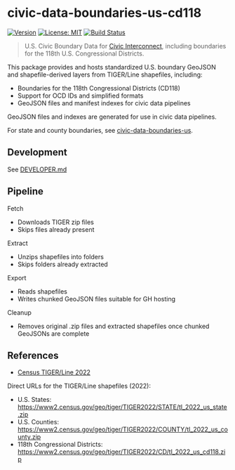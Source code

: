 # civic-data-boundaries-us-cd118

[![Version](https://img.shields.io/badge/version-v0.0.1-blue)](https://github.com/civic-interconnect/civic-data-boundaries-us-cd118/releases)
[![License: MIT](https://img.shields.io/badge/license-MIT-green.svg)](https://opensource.org/licenses/MIT)
[![Build Status](https://github.com/civic-interconnect/civic-data-boundaries-us-cd118/actions/workflows/tests.yml/badge.svg)](https://github.com/civic-interconnect/civic-data-boundaries-us-cd118/actions)

> U.S. Civic Boundary Data for [Civic Interconnect](https://github.com/civic-interconnect), including boundaries for the 118th U.S. Congressional Districts.

This package provides and hosts standardized U.S. boundary GeoJSON and shapefile-derived layers from TIGER/Line shapefiles, including:
- Boundaries for the 118th Congressional Districts (CD118)
- Support for OCD IDs and simplified formats
- GeoJSON files and manifest indexes for civic data pipelines

GeoJSON files and indexes are generated for use in civic data pipelines.

For state and county boundaries, see [civic-data-boundaries-us](https://github.com/civic-interconnect/civic-data-boundaries-us/).

## Development

See [DEVELOPER.md](./DEVELOPER.md)

## Pipeline

Fetch
- Downloads TIGER zip files
- Skips files already present

Extract
- Unzips shapefiles into folders
- Skips folders already extracted

Export
- Reads shapefiles
- Writes chunked GeoJSON files suitable for GH hosting

Cleanup
- Removes original .zip files and extracted shapefiles once chunked GeoJSONs are complete


## References

- [Census TIGER/Line 2022](https://www.census.gov/geographies/mapping-files/time-series/geo/tiger-line-file.2022.html)

Direct URLs for the TIGER/Line shapefiles (2022):

- U.S. States: <https://www2.census.gov/geo/tiger/TIGER2022/STATE/tl_2022_us_state.zip>
- U.S. Counties: <https://www2.census.gov/geo/tiger/TIGER2022/COUNTY/tl_2022_us_county.zip>
- 118th Congressional Districts: <https://www2.census.gov/geo/tiger/TIGER2022/CD/tl_2022_us_cd118.zip>
